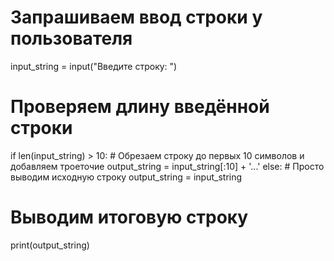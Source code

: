 # Запрашиваем ввод строки у пользователя
input_string = input("Введите строку: ")

# Проверяем длину введённой строки
if len(input_string) > 10:
    # Обрезаем строку до первых 10 символов и добавляем троеточие
    output_string = input_string[:10] + '...'
else:
    # Просто выводим исходную строку
    output_string = input_string

# Выводим итоговую строку
print(output_string)
